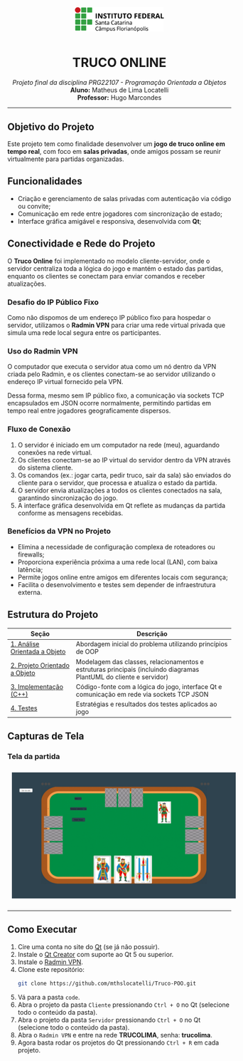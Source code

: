 <p align="center">
  <img src="img/ifsc-logo.png" width="200" style="padding: 10px"><br>
</p>

<h1 align="center">TRUCO ONLINE</h1>

<p align="center">
  <i>Projeto final da disciplina PRG22107 - Programação Orientada a Objetos</i><br>
  <b>Aluno:</b> Matheus de Lima Locatelli <br>
  <b>Professor:</b> Hugo Marcondes <br>
</p>

---

## Objetivo do Projeto

Este projeto tem como finalidade desenvolver um **jogo de truco online em tempo real**, com foco em **salas privadas**, onde amigos possam se reunir virtualmente para partidas organizadas.

## Funcionalidades

- Criação e gerenciamento de salas privadas com autenticação via código ou convite;
- Comunicação em rede entre jogadores com sincronização de estado;
- Interface gráfica amigável e responsiva, desenvolvida com **Qt**;

## Conectividade e Rede do Projeto

O **Truco Online** foi implementado no modelo cliente-servidor, onde o servidor centraliza toda a lógica do jogo e mantém o estado das partidas, enquanto os clientes se conectam para enviar comandos e receber atualizações.

### Desafio do IP Público Fixo

Como não dispomos de um endereço IP público fixo para hospedar o servidor, utilizamos o **Radmin VPN** para criar uma rede virtual privada que simula uma rede local segura entre os participantes.

### Uso do Radmin VPN

O computador que executa o servidor atua como um nó dentro da VPN criada pelo Radmin, e os clientes conectam-se ao servidor utilizando o endereço IP virtual fornecido pela VPN.

Dessa forma, mesmo sem IP público fixo, a comunicação via sockets TCP encapsulados em JSON ocorre normalmente, permitindo partidas em tempo real entre jogadores geograficamente dispersos.

### Fluxo de Conexão

1. O servidor é iniciado em um computador na rede (meu), aguardando conexões na rede virtual.
2. Os clientes conectam-se ao IP virtual do servidor dentro da VPN através do sistema cliente.
3. Os comandos (ex.: jogar carta, pedir truco, sair da sala) são enviados do cliente para o servidor, que processa e atualiza o estado da partida.
4. O servidor envia atualizações a todos os clientes conectados na sala, garantindo sincronização do jogo.
5. A interface gráfica desenvolvida em Qt reflete as mudanças da partida conforme as mensagens recebidas.

### Benefícios da VPN no Projeto

- Elimina a necessidade de configuração complexa de roteadores ou firewalls;
- Proporciona experiência próxima a uma rede local (LAN), com baixa latência;
- Permite jogos online entre amigos em diferentes locais com segurança;
- Facilita o desenvolvimento e testes sem depender de infraestrutura externa.

## Estrutura do Projeto

| Seção | Descrição |
|-------|----------|
| [1. Análise Orientada a Objeto](./analise.md) | Abordagem inicial do problema utilizando princípios de OOP |
| [2. Projeto Orientado a Objeto](./projeto.md) | Modelagem das classes, relacionamentos e estruturas principais (incluindo diagramas PlantUML do cliente e servidor) |
| [3. Implementação (C++)](./implementacao.md) | Código-fonte com a lógica do jogo, interface Qt e comunicação em rede via sockets TCP JSON |
| [4. Testes](./testes.md) | Estratégias e resultados dos testes aplicados ao jogo |


## Capturas de Tela

### Tela da partida
<p align="center">
  <img src="img/tela%20partida.png" width="1000" style="padding: 10px"><br>
</p>

---

## Como Executar

1. Cire uma conta no site do [Qt](https://login.qt.io/login) (se já não possuir).
2. Instale o [Qt Creator](https://www.qt.io/download) com suporte ao Qt 5 ou superior.
3. Instale o [Radmin VPN](https://download.radmin-vpn.com/download/files/Radmin_VPN_1.4.4642.1.exe).
4. Clone este repositório:
   ```bash
   git clone https://github.com/mthslocatelli/Truco-POO.git
5. Vá para a pasta `code`.
6. Abra o projeto da pasta `Cliente` pressionando `Ctrl + O` no Qt (selecione todo o conteúdo da pasta).
7. Abra o projeto da pasta `Servidor` pressionando `Ctrl + O` no Qt (selecione todo o conteúdo da pasta).
8. Abra o `Radmin VPN` e entre na rede **TRUCOLIMA**, senha: **trucolima**.
9. Agora basta rodar os projetos do Qt pressionando `Ctrl + R` em cada projeto.
